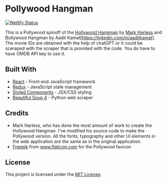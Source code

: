 # Pollywood Hangman

[![Netlify Status](https://api.netlify.com/api/v1/badges/4954e38a-f5a4-4f03-8274-fb50843004f7/deploy-status)](https://app.netlify.com/sites/pensive-joliot-eb7d63/deploys)

This is a Pollywood spinoff of the [Hollywood Hangman](https://www.hollywoodhangman.com/) by [Mark Harless](https://github.com/harlessmark) and Bollywood Hangman by Aadit Kamat[https://linkedin.com/in/aaditkamat]. The movie IDs are obtained with the help of chatGPT or it could be sceraped with the scraper that is provided with the code. You do have to have OMDB API key to use it.

## Built With

- [React](https://reactjs.org/) - Front end JavaScript framework
- [Redux](https://redux.js.org/) - JavaScript state management
- [Styled Components](https://styled-components.com) - JSX/CSS styling
- [Beautiful Soup 4](https://www.crummy.com/software/BeautifulSoup/bs4/doc/) - Python web scraper

## Credits
- Mark Harless, who has done the most amount of work to create the Hollywood Hangman. I've modified his source code to make the Pollywood version. All the fonts,
  typography and other UI elements in the web application are the same as in the original application.
- [Freepik](https://www.flaticon.com/authors/freepik) from www.flaticon.com for the Pollywood favicon

## License
This project is licensed under the [MIT License](LICENSE).
